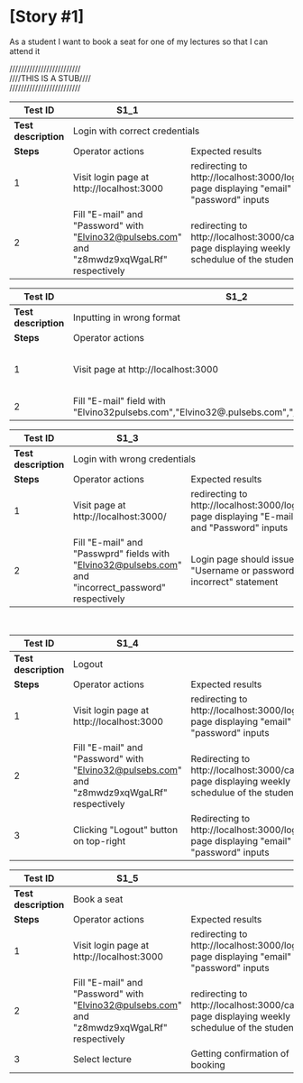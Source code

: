# [Story #1]

As a student I want to book a seat for one of my lectures so that I can attend it

/////////////////////////<br>
////THIS IS A STUB////<br>
/////////////////////////<br>


| Test ID | S1_1 |  |
| --- | --- | --- |
| **Test description** <td colspan=2> Login with correct credentials |
| **Steps** | Operator actions | Expected results |
| 1 | Visit login page at http://localhost:3000 | redirecting to http://localhost:3000/login page displaying "email" and "password" inputs |
| 2 | Fill "E-mail" and "Password" with "Elvino32@pulsebs.com" and "z8mwdz9xqWgaLRf" respectively| redirecting to http://localhost:3000/calendar page displaying weekly schedulue of the student |

| Test ID | S1_2 |  |
| --- | --- | --- |
| **Test description** <td colspan=2> Inputting in wrong format |
| **Steps** | Operator actions | Expected results |
| 1 | Visit page at http://localhost:3000 | Redirecting to http://localhost:3000/login page displaying "email" and "password" inputs |
| 2 | Fill "E-mail" field with "Elvino32pulsebs.com","Elvino32@.pulsebs.com","Elvino32@pulsebs.com."  | E-mail field should be padded with red color|


| Test ID | S1_3 |  |
| --- | --- | --- |
| **Test description** <td colspan=2> Login with wrong credentials |
| **Steps** | Operator actions | Expected results |
| 1 | Visit page at http://localhost:3000/ | redirecting to http://localhost:3000/login page displaying "E-mail" and "Password" inputs | |
| 2 | Fill "E-mail" and "Passwprd" fields with "Elvino32@pulsebs.com" and "incorrect_password" respectively | Login page should issue "Username or password is incorrect" statement |


<br>


| Test ID | S1_4 |  |
| --- | --- | --- |
| **Test description** <td colspan=2> Logout |
| **Steps** | Operator actions | Expected results |
| 1 | Visit login page at http://localhost:3000 | redirecting to http://localhost:3000/login page displaying "email" and "password" inputs |
| 2 | Fill "E-mail" and "Password" with "Elvino32@pulsebs.com" and "z8mwdz9xqWgaLRf" respectively| Redirecting to http://localhost:3000/calendar page displaying weekly schedulue of the student |
| 3 | Clicking "Logout" button on top-right| Redirecting to http://localhost:3000/login page displaying "email" and "password" inputs  |


| Test ID | S1_5 |  |
| --- | --- | --- |
| **Test description** <td colspan=2> Book a seat |
| **Steps** | Operator actions | Expected results |
| 1 | Visit login page at http://localhost:3000 | redirecting to http://localhost:3000/login page displaying "email" and "password" inputs |
| 2 | Fill "E-mail" and "Password" with "Elvino32@pulsebs.com" and "z8mwdz9xqWgaLRf" respectively| redirecting to http://localhost:3000/calendar page displaying weekly schedulue of the student |
| 3 | Select lecture| Getting confirmation of booking |